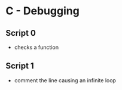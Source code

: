 # C - Debugging

## Script 0
- checks a function

## Script 1
- comment the line causing an infinite loop

